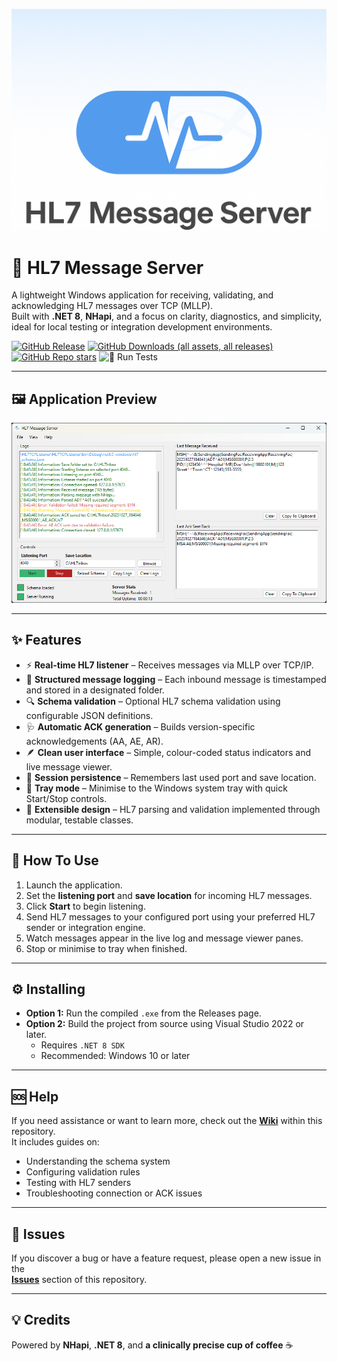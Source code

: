 ![HL7 Message Server Banner](./images/git_banner.png)

# 🧬 HL7 Message Server

A lightweight Windows application for receiving, validating, and acknowledging HL7 messages over TCP (MLLP).  
Built with **.NET 8**, **NHapi**, and a focus on clarity, diagnostics, and simplicity, ideal for local testing or integration development environments.

[![GitHub Release](https://img.shields.io/github/v/release/rich-howell/HL7MessageServer?style=for-the-badge&labelColor=%23333&color=%23d40000&)](https://github.com/rich-howell/HL7MessageServer/releases)
[![GitHub Downloads (all assets, all releases)](https://img.shields.io/github/downloads/rich-howell/HL7MessageServer/total?style=for-the-badge&labelColor=%23333&color=%23d40000)](https://github.com/rich-howell/HL7MessageServer/releases)
[![GitHub Repo stars](https://img.shields.io/github/stars/rich-howell/HL7MessageServer?style=for-the-badge&labelColor=%23333&color=%23d40000)](https://github.com/rich-howell/HL7MessageServer/stargazers)
![🚦 Run Tests](https://github.com/rich-howell/HL7MessageServer/actions/workflows/tests.yml/badge.svg)

---

## 🖼️ Application Preview
![Application Preview](./images/application.png)

---

## ✨ Features

- ⚡ **Real-time HL7 listener** – Receives messages via MLLP over TCP/IP.  
- 🧾 **Structured message logging** – Each inbound message is timestamped and stored in a designated folder.  
- 🔍 **Schema validation** – Optional HL7 schema validation using configurable JSON definitions.  
- 🩺 **Automatic ACK generation** – Builds version-specific acknowledgements (AA, AE, AR).  
- 🪶 **Clean user interface** – Simple, colour-coded status indicators and live message viewer.  
- 💾 **Session persistence** – Remembers last used port and save location.  
- 🧠 **Tray mode** – Minimise to the Windows system tray with quick Start/Stop controls.  
- 🧩 **Extensible design** – HL7 parsing and validation implemented through modular, testable classes.  

---

## 🚀 How To Use

1. Launch the application.
2. Set the **listening port** and **save location** for incoming HL7 messages.
3. Click **Start** to begin listening.
4. Send HL7 messages to your configured port using your preferred HL7 sender or integration engine.
5. Watch messages appear in the live log and message viewer panes.
6. Stop or minimise to tray when finished.

---

## ⚙️ Installing

- **Option 1:** Run the compiled `.exe` from the Releases page.  
- **Option 2:** Build the project from source using Visual Studio 2022 or later.  
  - Requires `.NET 8 SDK`  
  - Recommended: Windows 10 or later  

---

## 🆘 Help

If you need assistance or want to learn more, check out the **[Wiki](https://github.com/rich-howell/HL7MessageServer/wiki)** within this repository.  
It includes guides on:
- Understanding the schema system  
- Configuring validation rules  
- Testing with HL7 senders  
- Troubleshooting connection or ACK issues  

---

## 🐞 Issues

If you discover a bug or have a feature request, please open a new issue in the  
**[Issues](https://github.com/rich-howell/HL7MessageServer/issues)** section of this repository.  

---

## 💡 Credits
 
Powered by **NHapi**, **.NET 8**, and **a clinically precise cup of coffee** ☕


